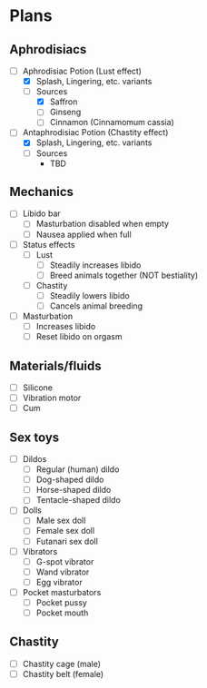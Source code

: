 # Plans

## Aphrodisiacs

- [ ] Aphrodisiac Potion (Lust effect)
  - [x] Splash, Lingering, etc. variants
  - [ ] Sources
    - [x] Saffron
    - [ ] Ginseng
    - [ ] Cinnamon (Cinnamomum cassia)
- [ ] Antaphrodisiac Potion (Chastity effect)
  - [x] Splash, Lingering, etc. variants 
  - [ ] Sources
    - TBD

## Mechanics

- [ ] Libido bar
  - [ ] Masturbation disabled when empty
  - [ ] Nausea applied when full
- [ ] Status effects
  - [ ] Lust
    - [ ] Steadily increases libido
    - [ ] Breed animals together (NOT bestiality)
  - [ ] Chastity
    - [ ] Steadily lowers libido
    - [ ] Cancels animal breeding
- [ ] Masturbation
  - [ ] Increases libido
  - [ ] Reset libido on orgasm

## Materials/fluids

- [ ] Silicone
- [ ] Vibration motor
- [ ] Cum

## Sex toys

- [ ] Dildos
  - [ ] Regular (human) dildo
  - [ ] Dog-shaped dildo
  - [ ] Horse-shaped dildo
  - [ ] Tentacle-shaped dildo
- [ ] Dolls
  - [ ] Male sex doll
  - [ ] Female sex doll
  - [ ] Futanari sex doll
- [ ] Vibrators
  - [ ] G-spot vibrator
  - [ ] Wand vibrator
  - [ ] Egg vibrator
- [ ] Pocket masturbators
  - [ ] Pocket pussy
  - [ ] Pocket mouth

## Chastity

- [ ] Chastity cage (male)
- [ ] Chastity belt (female)
